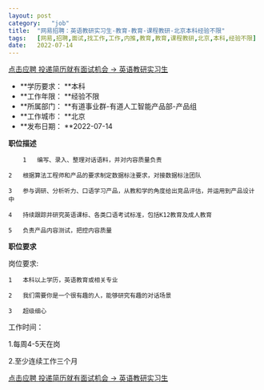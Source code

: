 ```yaml
---
layout:	post
category:	"job"
title:	"网易招聘：英语教研实习生-教育-教育-课程教研-北京本科经验不限"
tags:	[网易,招聘,面试,找工作,工作,内推,教育,教育,课程教研,北京,本科,经验不限]
date:	2022-07-14
---
```


[点击应聘 投递简历就有面试机会 ->  英语教研实习生](http://mobile.bole.netease.com/bole/boleDetail?id=26597&employeeId=346f03c3cda5f04c&key=all)



- **学历要求： **本科
- **工作年限： **经验不限
- **所属部门： **有道事业群-有道人工智能产品部-产品组
- **工作城市： **北京
- **发布日期： **2022-07-14



**职位描述**

        1	编写、录入、整理对话语料，并对内容质量负责

	2	根据算法工程师和产品的要求制定数据标注要求，对接数据标注团队

	3	参与调研、分析听力、口语学习产品，从教和学的角度给出竞品评估，并运用到产品设计中

	4	持续跟踪并研究英语课标、各类口语考试标准，包括K12教育及成人教育

	5	负责产品内容测试，把控内容质量





**职位要求**

岗位要求:

	1	本科以上学历，英语教育或相关专业

	2	我们需要你是一个很有趣的人，能够研究有趣的对话场景

	3	超级细心



工作时间：

1.每周4-5天在岗

2.至少连续工作三个月



[点击应聘 投递简历就有面试机会 ->  英语教研实习生](http://mobile.bole.netease.com/bole/boleDetail?id=26597&employeeId=346f03c3cda5f04c&key=all)